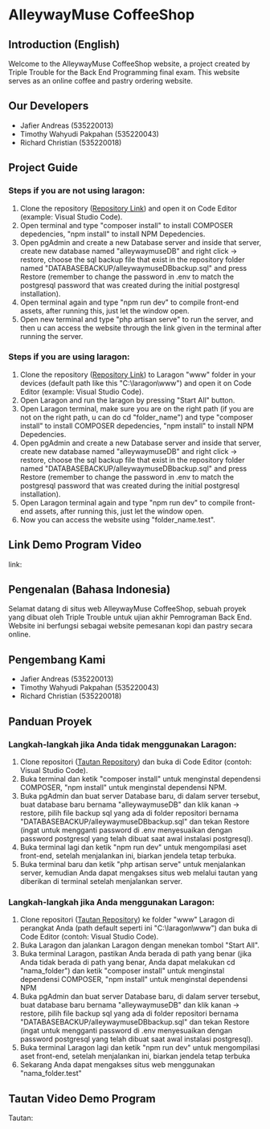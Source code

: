 # AlleywayMuse CoffeeShop
## Introduction (English)

Welcome to the AlleywayMuse CoffeeShop website, a project created by Triple Trouble for the Back End Programming final exam. This website serves as an online coffee and pastry ordering website.

## Our Developers
- Jafier Andreas (535220013)
- Timothy Wahyudi Pakpahan (535220043)
- Richard Christian (535220018)

## Project Guide
### Steps if you are not using laragon:
1. Clone the repository ([Repository Link](https://github.com/Kaezel/AlleywayMuse)) and open it on Code Editor (example: Visual Studio Code).
2. Open terminal and type "composer install" to install COMPOSER depedencies, "npm install" to install NPM Depedencies.
3. Open pgAdmin and create a new Database server and inside that server, create new database named "alleywaymuseDB" and right click -> restore, choose the sql backup file that exist in the repository folder named "DATABASEBACKUP/alleywaymuseDBbackup.sql" and press Restore (remember to change the password in .env to match the postgresql password that was created during the initial postgresql installation).
4. Open terminal again and type "npm run dev" to compile front-end assets, after running this, just let the window open.
5. Open new terminal and type "php artisan serve" to run the server, and then u can access the website through the link given in the terminal after running the server.

### Steps if you are using laragon:
1. Clone the repository ([Repository Link](https://github.com/Kaezel/AlleywayMuse)) to Laragon "www" folder in your devices (default path like this "C:\laragon\www") and open it on Code Editor (example: Visual Studio Code).
2. Open Laragon and run the laragon by pressing "Start All" button.
3. Open Laragon terminal, make sure you are on the right path (if you are not on the right path, u can do cd "folder_name") and type "composer install" to install COMPOSER depedencies, "npm install" to install NPM Depedencies.
4. Open pgAdmin and create a new Database server and inside that server, create new database named "alleywaymuseDB" and right click -> restore, choose the sql backup file that exist in the repository folder named "DATABASEBACKUP/alleywaymuseDBbackup.sql" and press Restore (remember to change the password in .env to match the postgresql password that was created during the initial postgresql installation).
5. Open Laragon terminal again and type "npm run dev" to compile front-end assets, after running this, just let the window open.
6. Now you can access the website using "folder_name.test".

## Link Demo Program Video
link: 


## Pengenalan (Bahasa Indonesia)

Selamat datang di situs web AlleywayMuse CoffeeShop, sebuah proyek yang dibuat oleh Triple Trouble untuk ujian akhir Pemrograman Back End. Website ini berfungsi sebagai website pemesanan kopi dan pastry secara online.

## Pengembang Kami
- Jafier Andreas (535220013)
- Timothy Wahyudi Pakpahan (535220043)
- Richard Christian (535220018)

## Panduan Proyek
### Langkah-langkah jika Anda tidak menggunakan Laragon:
1. Clone repositori ([Tautan Repository](https://github.com/Kaezel/AlleywayMuse)) dan buka di Code Editor (contoh: Visual Studio Code).
2. Buka terminal dan ketik "composer install" untuk menginstal dependensi COMPOSER, "npm install" untuk menginstal dependensi NPM.
3. Buka pgAdmin dan buat server Database baru, di dalam server tersebut, buat database baru bernama "alleywaymuseDB" dan klik kanan -> restore, pilih file backup sql yang ada di folder repositori bernama "DATABASEBACKUP/alleywaymuseDBbackup.sql" dan tekan Restore (ingat untuk mengganti password di .env menyesuaikan dengan password postgresql yang telah dibuat saat awal instalasi postgresql).
4. Buka terminal lagi dan ketik "npm run dev" untuk mengompilasi aset front-end, setelah menjalankan ini, biarkan jendela tetap terbuka.
5. Buka terminal baru dan ketik "php artisan serve" untuk menjalankan server, kemudian Anda dapat mengakses situs web melalui tautan yang diberikan di terminal setelah menjalankan server.

### Langkah-langkah jika Anda menggunakan Laragon:
1. Clone repositori ([Tautan Repository](https://github.com/Kaezel/AlleywayMuse)) ke folder "www" Laragon di perangkat Anda (path default seperti ini "C:\laragon\www") dan buka di Code Editor (contoh: Visual Studio Code).
2. Buka Laragon dan jalankan Laragon dengan menekan tombol "Start All".
3. Buka terminal Laragon, pastikan Anda berada di path yang benar (jika Anda tidak berada di path yang benar, Anda dapat melakukan cd "nama_folder") dan ketik "composer install" untuk menginstal dependensi COMPOSER, "npm install" untuk menginstal dependensi NPM
4. Buka pgAdmin dan buat server Database baru, di dalam server tersebut, buat database baru bernama "alleywaymuseDB" dan klik kanan -> restore, pilih file backup sql yang ada di folder repositori bernama "DATABASEBACKUP/alleywaymuseDBbackup.sql" dan tekan Restore (ingat untuk mengganti password di .env menyesuaikan dengan password postgresql yang telah dibuat saat awal instalasi postgresql).
5. Buka terminal Laragon lagi dan ketik "npm run dev" untuk mengompilasi aset front-end, setelah menjalankan ini, biarkan jendela tetap terbuka
6. Sekarang Anda dapat mengakses situs web menggunakan "nama_folder.test"

## Tautan Video Demo Program
Tautan: 